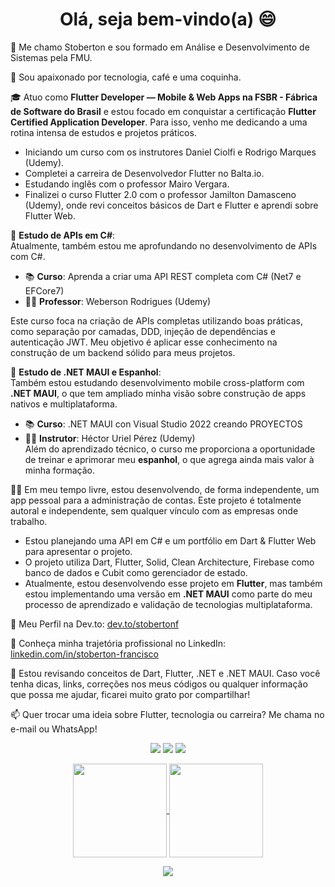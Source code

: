 <h1 align="center">Olá, seja bem-vindo(a) 😄</h1>

👋 Me chamo Stoberton e sou formado em Análise e Desenvolvimento de Sistemas pela FMU.

🥰 Sou apaixonado por tecnologia, café e uma coquinha.

🎓 Atuo como **Flutter Developer — Mobile & Web Apps na FSBR - Fábrica de Software do Brasil** e estou focado em conquistar a certificação **Flutter Certified Application Developer**. Para isso, venho me dedicando a uma rotina intensa de estudos e projetos práticos.

- Iniciando um curso com os instrutores Daniel Ciolfi e Rodrigo Marques (Udemy).
- Completei a carreira de Desenvolvedor Flutter no Balta.io.
- Estudando inglês com o professor Mairo Vergara.
- Finalizei o curso Flutter 2.0 com o professor Jamilton Damasceno (Udemy), onde revi conceitos básicos de Dart e Flutter e aprendi sobre Flutter Web.

📌 **Estudo de APIs em C#**:  
Atualmente, também estou me aprofundando no desenvolvimento de APIs com C#.  
- 📚 **Curso**: Aprenda a criar uma API REST completa com C# (Net7 e EFCore7)  
- 👨‍🏫 **Professor**: Weberson Rodrigues (Udemy)  

Este curso foca na criação de APIs completas utilizando boas práticas, como separação por camadas, DDD, injeção de dependências e autenticação JWT. Meu objetivo é aplicar esse conhecimento na construção de um backend sólido para meus projetos.

📱 **Estudo de .NET MAUI e Espanhol**:  
Também estou estudando desenvolvimento mobile cross-platform com **.NET MAUI**, o que tem ampliado minha visão sobre construção de apps nativos e multiplataforma.  
- 📚 **Curso**: .NET MAUI con Visual Studio 2022 creando PROYECTOS  
- 👨‍🏫 **Instrutor**: Héctor Uriel Pérez (Udemy)  
Além do aprendizado técnico, o curso me proporciona a oportunidade de treinar e aprimorar meu **espanhol**, o que agrega ainda mais valor à minha formação.

🧑‍💻 Em meu tempo livre, estou desenvolvendo, de forma independente, um app pessoal para a administração de contas. Este projeto é totalmente autoral e independente, sem qualquer vínculo com as empresas onde trabalho.

- Estou planejando uma API em C# e um portfólio em Dart & Flutter Web para apresentar o projeto.
- O projeto utiliza Dart, Flutter, Solid, Clean Architecture, Firebase como banco de dados e Cubit como gerenciador de estado. 
- Atualmente, estou desenvolvendo esse projeto em **Flutter**, mas também estou implementando uma versão em **.NET MAUI** como parte do meu processo de aprendizado e validação de tecnologias multiplataforma.

🌱 Meu Perfil na Dev.to: [dev.to/stobertonf](https://dev.to/stobertonf)

🔭 Conheça minha trajetória profissional no LinkedIn: [linkedin.com/in/stoberton-francisco](https://www.linkedin.com/in/stoberton-francisco/)

💬 Estou revisando conceitos de Dart, Flutter, .NET e .NET MAUI. Caso você tenha dicas, links, correções nos meus códigos ou qualquer informação que possa me ajudar, ficarei muito grato por compartilhar!

📫 Quer trocar uma ideia sobre Flutter, tecnologia ou carreira? Me chama no e-mail ou WhatsApp!  

<p align="center">
  <a href="mailto:stobertonf@gmail.com" alt="Gmail">
  <img src="https://img.shields.io/badge/-Gmail-FF0000?style=flat-square&labelColor=FF0000&logo=gmail&logoColor=white&link=stobertonf@gmail.com" /></a>

  <a href="https://www.linkedin.com/in/stoberton-francisco/" alt="Linkedin">
  <img src="https://img.shields.io/badge/-Linkedin-0e76a8?style=flat-square&logo=Linkedin&logoColor=white&link=https://www.linkedin.com/in/stoberton-francisco/" /></a>

  <a href="http://api.whatsapp.com/send?1=pt_BR&phone=5511994223176" alt="WhatsApp">
  <img src="https://img.shields.io/badge/-WhatsApp-25d366?style=flat-square&labelColor=25d366&logo=whatsapp&logoColor=white&link=http://api.whatsapp.com/send?1=pt_BR&phone=5511994223176"/></a>
</p>

<p align="center">
  <a href="https://github.com/stobertonf">
    <img
      align="center"
      height="150em"
      src="https://github-readme-stats.vercel.app/api?username=stobertonf&show_icons=true&include_all_commits=true&count_private=true&theme=tokyonight"
    />
  </a>
  <a href="https://github.com/stobertonf">
    <img
      align="center"
      height="150em"
      src="https://github-readme-stats.vercel.app/api/top-langs/?username=stobertonf&show_icons=true&include_all_commits=true&count_private=true&layout=compact&theme=tokyonight"
    />
  </a>
</p>

<p align="center">
  <a href="https://github.com/stobertonf">
    <img
      align="center"
      src="https://github-profile-trophy.vercel.app/?username=stobertonf&theme=onedark&no-frame=true&row=1&&margin-w=20&no-bg=true"
    />
  </a>
</p>
